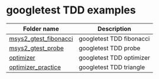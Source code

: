 # googletest TDD examples

| Folder name | Description |
|----------|-------------|
| [msys2_gtest_fibonacci](./msys2_gtest_fibonacci) | googletest TDD fibonacci |
| [msys2_gtest_probe](./msys2_gtest_probe])| googletest TDD probe |
| [optimizer](./optimizer) | googletest TDD optimizer | 
| [optimizer_practice](./optimizer_practice) | googletest TDD triangle |
